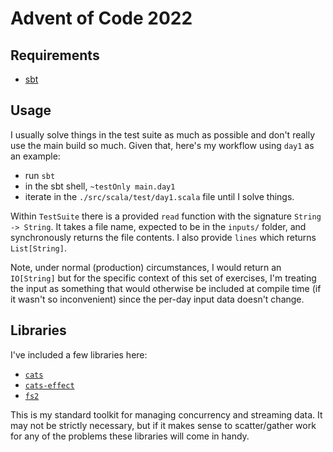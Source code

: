 # Advent of Code 2022

## Requirements

- [sbt](https://www.scala-sbt.org/download.html)

## Usage

I usually solve things in the test suite as much as possible and don't really
use the main build so much. Given that, here's my workflow using `day1` as an
example:

- run `sbt`
- in the sbt shell, `~testOnly main.day1`
- iterate in the `./src/scala/test/day1.scala` file until I solve things.

Within `TestSuite` there is a provided `read` function with the signature
`String -> String`. It takes a file name, expected to be in the `inputs/`
folder, and synchronously returns the file contents. I also provide `lines`
which returns `List[String]`.

Note, under normal (production) circumstances, I would return an `IO[String]`
but for the specific context of this set of exercises, I'm treating the input
as something that would otherwise be included at compile time (if it wasn't so
inconvenient) since the per-day input data doesn't change.

## Libraries

I've included a few libraries here:

- [`cats`](https://typelevel.org/cats/)
- [`cats-effect`](https://typelevel.org/cats-effect/)
- [`fs2`](https://fs2.io/)

This is my standard toolkit for managing concurrency and streaming data. It
may not be strictly necessary, but if it makes sense to scatter/gather work
for any of the problems these libraries will come in handy.
